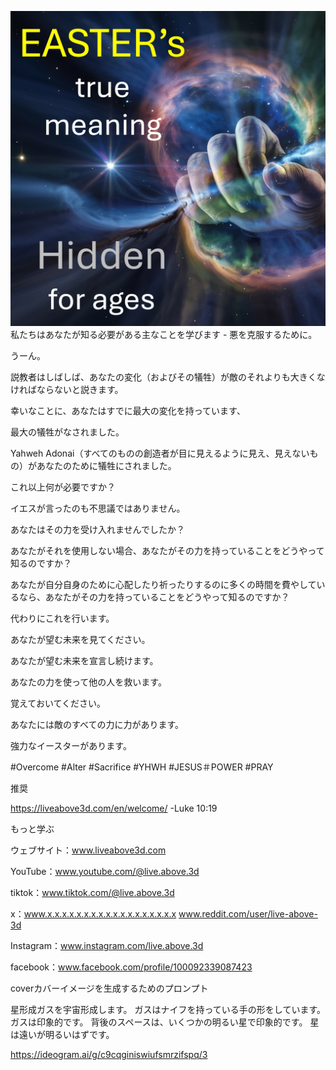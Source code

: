 ![Video cover image](../cover.jpeg)
私たちはあなたが知る必要がある主なことを学びます - 悪を克服するために。

うーん。

説教者はしばしば、あなたの変化（およびその犠牲）が敵のそれよりも大きくなければならないと説きます。

幸いなことに、あなたはすでに最大の変化を持っています、

最大の犠牲がなされました。

Yahweh Adonai（すべてのものの創造者が目に見えるように見え、見えないもの）があなたのために犠牲にされました。

これ以上何が必要ですか？

イエスが言ったのも不思議ではありません。

あなたはその力を受け入れませんでしたか？

あなたがそれを使用しない場合、あなたがその力を持っていることをどうやって知るのですか？

あなたが自分自身のために心配したり祈ったりするのに多くの時間を費やしているなら、あなたがその力を持っていることをどうやって知るのですか？

代わりにこれを行います。

あなたが望む未来を見てください。

あなたが望む未来を宣言し続けます。

あなたの力を使って他の人を救います。

覚えておいてください。

あなたには敵のすべての力に力があります。

強力なイースターがあります。

#Overcome #Alter #Sacrifice #YHWH #JESUS＃POWER #PRAY


推奨


https://liveabove3d.com/en/welcome/ -Luke 10:19

もっと学ぶ


ウェブサイト：www.liveabove3d.com


YouTube：www.youtube.com/@live.above.3d


tiktok：www.tiktok.com/@live.above.3d

x：www.x.x.x.x.x.x.x.x.x.x.x.x.x.x.x.x.x.x www.reddit.com/user/live-above-3d

Instagram：www.instagram.com/live.above.3d

facebook：www.facebook.com/profile/100092339087423

coverカバーイメージを生成するためのプロンプト

星形成ガスを宇宙形成します。 ガスはナイフを持っている手の形をしています。 ガスは印象的です。 背後のスペースは、いくつかの明るい星で印象的です。 星は遠いが明るいはずです。

https://ideogram.ai/g/c9cqginiswiufsmrzifspq/3




